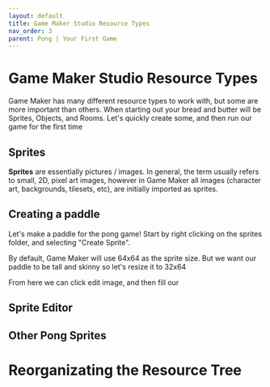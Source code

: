 ```yaml
---
layout: default
title: Game Maker Studio Resource Types
nav_order: 3
parent: Pong | Your First Game
---
```


# Game Maker Studio Resource Types

Game Maker has many different resource types to work with, but some are more important than others. When starting out your bread and butter will be Sprites, Objects, and Rooms. Let's quickly create some, and then run our game for the first time

## Sprites

**Sprites** are essentially pictures / images. In general, the term usually refers to small, 2D, pixel art images, however in Game Maker all images (character art, backgrounds, tilesets, etc), are initially imported as sprites.

## Creating a paddle

Let's make a paddle for the pong game! Start by right clicking on the sprites folder, and selecting "Create Sprite".

By default, Game Maker will use 64x64 as the sprite size. But we want our paddle to be tall and skinny so let's resize it to 32x64

From here we can click edit image, and then fill our

## Sprite Editor

## Other Pong Sprites

# Reorganizating the Resource Tree
